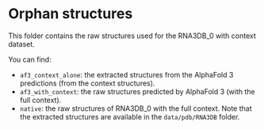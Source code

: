 # Orphan structures

This folder contains the raw structures used for the RNA3DB_0 with context dataset. 

You can find:

- `af3_context_alone`: the extracted structures from the AlphaFold 3 predictions (from the context structures).
- `af3_with_context`: the raw structures predicted by AlphaFold 3 (with the full context).
- `native`: the raw structures of RNA3DB_0 with the full context. Note that the extracted structures are available in the `data/pdb/RNA3DB` folder.